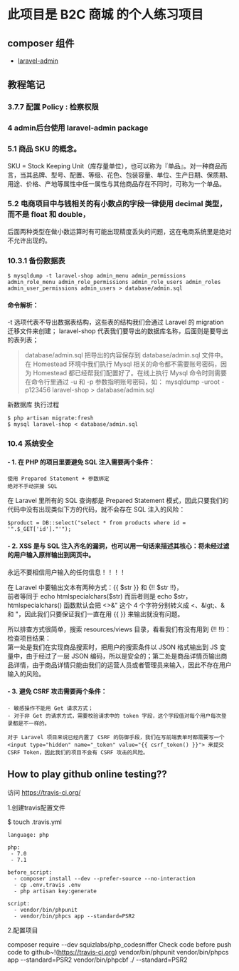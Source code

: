 # 此项目是 B2C 商城 的个人练习项目


## composer 组件
- [laravel-admin](https://github.com/z-song/laravel-admin)


## 教程笔记
### 3.7.7 配置 Policy : 检察权限

### 4 admin后台使用 laravel-admin package

### 5.1 商品 SKU 的概念。

SKU = Stock Keeping Unit（库存量单位），也可以称为『单品』。对一种商品而言，当其品牌、型号、配置、等级、花色、包装容量、单位、生产日期、保质期、用途、价格、产地等属性中任一属性与其他商品存在不同时，可称为一个单品。

### 5.2 电商项目中与钱相关的有小数点的字段一律使用 __decimal__ 类型，而不是 float 和 double，  

后面两种类型在做小数运算时有可能出现精度丢失的问题，这在电商系统里是绝对不允许出现的。

### 10.3.1 备份数据表
````
$ mysqldump -t laravel-shop admin_menu admin_permissions admin_role_menu admin_role_permissions admin_role_users admin_roles admin_user_permissions admin_users > database/admin.sql
````  
#### 命令解析：

-t 选项代表不导出数据表结构，这些表的结构我们会通过 Laravel 的 migration 迁移文件来创建；
laravel-shop 代表我们要导出的数据库名称，后面则是要导出的表列表；
> database/admin.sql 把导出的内容保存到 database/admin.sql 文件中。
在 Homestead 环境中我们执行 Mysql 相关的命令都不需要账号密码，因为 Homestead 都已经帮我们配置好了。在线上执行 Mysql 命令时则需要在命令行里通过 -u 和 -p 参数指明账号密码，如： mysqldump -uroot -p123456 laravel-shop > database/admin.sql  

新数据库 执行过程  
````
$ php artisan migrate:fresh
$ mysql laravel-shop < database/admin.sql
````    


### 10.4 系统安全 
#### - 1. 在 PHP 的项目里要避免 SQL 注入需要两个条件：
````
使用 Prepared Statement + 参数绑定
绝对不手动拼接 SQL
````  
在 Laravel 里所有的 SQL 查询都是 Prepared Statement 模式，因此只要我们的代码中没有出现类似下方的代码，就不会存在 SQL 注入的风险：
  ````  
  $product = DB::select("select * from products where id = '".$_GET['id']."'");
  ````
  
#### - 2. XSS 是与 SQL 注入齐名的漏洞，也可以用一句话来描述其核心：将未经过滤的用户输入原样输出到网页中。  
永远不要相信用户输入的任何信息！！！！   

在 Laravel 中要输出文本有两种方式：{{ $str }} 和 {!! $str !!}，  
前者等同于 echo htmlspecialchars($str) 而后者则是 echo $str，   
htmlspecialchars() 函数默认会把 <>&" 这个 4 个字符分别转义成 <、&lgt;、& 和 "，因此我们只要保证我们一直在用 {{ }} 来输出就没有问题。
  
所以排查方式很简单，搜索 resources/views 目录，看看我们有没有用到 {!! !!}：  
检查项目结果：   
第一处是我们在实现商品搜索时，把用户的搜索条件以 JSON 格式输出到 JS 变量中，由于经过了一层 JSON 编码，所以是安全的；第二处是商品详情页输出商品详情，由于商品详情只能由我们的运营人员或者管理员来输入，因此不存在用户输入的风险。    

#### - 3. 避免 CSRF 攻击需要两个条件：
````
- 敏感操作不能用 Get 请求方式；
- 对于非 Get 的请求方式，需要校验请求中的 token 字段，这个字段值对每个用户每次登录都是不一样的。

对于 Laravel 项目来说已经内置了 CSRF 的防御手段，我们在写前端表单时都需要写一个 <input type="hidden" name="_token" value="{{ csrf_token() }}"> 来提交 CSRF Token，因此我们的项目不会有 CSRF 攻击的风险。
````


## How to play github online testing??
访问 https://travis-ci.org/   


1.创建travis配置文件  
 
$ touch .travis.yml  
``````````
language: php

php:
 - 7.0
 - 7.1

before_script:
  - composer install --dev --prefer-source --no-interaction
  - cp .env.travis .env
  - php artisan key:generate

script:
  - vendor/bin/phpunit
  - vendor/bin/phpcs app --standard=PSR2

``````````  

2.配置项目  
  
composer require --dev squizlabs/php_codesniffer
Check code before push code to github~!(https://travis-ci.org)
vendor/bin/phpunit
vendor/bin/phpcs app --standard=PSR2
vendor/bin/phpcbf ./ --standard=PSR2
